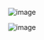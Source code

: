 ![image](https://user-images.githubusercontent.com/63821277/230925310-6b8aecfd-ad8d-4967-931b-9656e315f3dd.png)

![image](https://user-images.githubusercontent.com/63821277/230925505-567e64af-343e-4385-9516-9cbf14a18f98.png)
